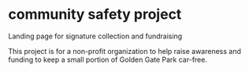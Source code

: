 # community safety project
Landing page for signature collection and fundraising

This project is for a non-profit organization to help raise awareness and funding to keep a small portion of Golden Gate Park car-free.
